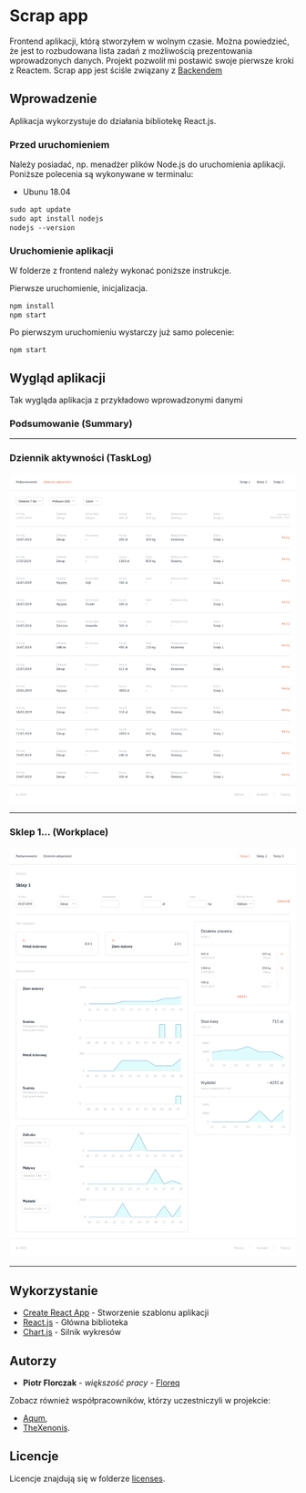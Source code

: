 # Scrap app

Frontend aplikacji, którą stworzyłem w wolnym czasie. Można powiedzieć, że jest to rozbudowana lista zadań z możliwością prezentowania wprowadzonych danych. Projekt pozwolił mi postawić swoje pierwsze kroki z Reactem. Scrap app jest ściśle związany z [Backendem](https://github.com/floreq/backend)

## Wprowadzenie

Aplikacja wykorzystuje do działania bibliotekę React.js. 

### Przed uruchomieniem

Należy posiadać, np. menadżer plików Node.js do uruchomienia aplikacji. Poniższe polecenia są wykonywane w terminalu:

- Ubunu 18.04
```
sudo apt update
sudo apt install nodejs
nodejs --version
```

### Uruchomienie aplikacji

W folderze z frontend należy wykonać poniższe instrukcje.

Pierwsze uruchomienie, inicjalizacja.

```
npm install
npm start
```

Po pierwszym uruchomieniu wystarczy już samo polecenie:

```
npm start
```

## Wygląd aplikacji

Tak wygląda aplikacja z przykładowo wprowadzonymi danymi

### Podsumowanie (Summary)

---
### Dziennik aktywności (TaskLog)
![TaskLog](/documentation/images/tasklog.png)

---
### Sklep 1... (Workplace)
![Workplace](/documentation/images/workplace.png)

---

## Wykorzystanie

- [Create React App](https://github.com/facebook/create-react-app) - Stworzenie szablonu aplikacji
- [React.js](https://reactjs.org/) - Główna biblioteka 
- [Chart.js](https://www.chartjs.org/) - Silnik wykresów

## Autorzy

- **Piotr Florczak** - *większość pracy* - [Floreq](https://github.com/floreq)

Zobacz również współpracowników, którzy uczestniczyli w projekcie:
- [Aqum](https://github.com/aqum),
- [TheXenonis](https://github.com/TheXenonis).

## Licencje

Licencje znajdują się w folderze [licenses](/documentation/licenses/).



